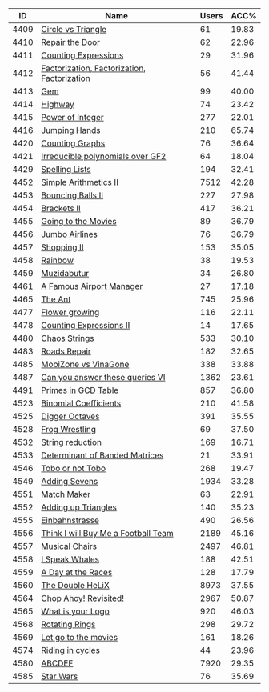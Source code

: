 | ID | Name | Users | ACC% |
|---|---|---|---|
| 4409 | [Circle vs Triangle](https://www.spoj.com/problems/AREA1) | 61 | 19.83 |
| 4410 | [Repair the Door](https://www.spoj.com/problems/REPAIR1) | 62 | 22.96 |
| 4411 | [Counting Expressions](https://www.spoj.com/problems/EXPR3) | 29 | 31.96 |
| 4412 | [Factorization, Factorization, Factorization](https://www.spoj.com/problems/FACTOR1) | 56 | 41.44 |
| 4413 | [Gem](https://www.spoj.com/problems/GEM) | 99 | 40.00 |
| 4414 | [Highway](https://www.spoj.com/problems/HIGHWAY1) | 74 | 23.42 |
| 4415 | [Power of Integer](https://www.spoj.com/problems/INTEGER1) | 277 | 22.01 |
| 4416 | [Jumping Hands](https://www.spoj.com/problems/JUMP1) | 210 | 65.74 |
| 4420 | [Counting Graphs](https://www.spoj.com/problems/KPGRAPHS) | 76 | 36.64 |
| 4421 | [Irreducible polynomials over GF2](https://www.spoj.com/problems/GF2) | 64 | 18.04 |
| 4429 | [Spelling Lists](https://www.spoj.com/problems/MIB) | 194 | 32.41 |
| 4452 | [Simple Arithmetics II](https://www.spoj.com/problems/ARITH2) | 7512 | 42.28 |
| 4453 | [Bouncing Balls II](https://www.spoj.com/problems/BOBALLS2) | 227 | 27.98 |
| 4454 | [Brackets II](https://www.spoj.com/problems/BRCKTS2) | 417 | 36.21 |
| 4455 | [Going to the Movies](https://www.spoj.com/problems/MOVIE) | 89 | 36.79 |
| 4456 | [Jumbo Airlines](https://www.spoj.com/problems/AIRLINES) | 76 | 36.79 |
| 4457 | [Shopping II](https://www.spoj.com/problems/SHOP2) | 153 | 35.05 |
| 4458 | [Rainbow](https://www.spoj.com/problems/RAINBOW2) | 38 | 19.53 |
| 4459 | [Muzidabutur](https://www.spoj.com/problems/MUZIDA) | 34 | 26.80 |
| 4461 | [A Famous Airport Manager](https://www.spoj.com/problems/AIRLINE2) | 27 | 17.18 |
| 4465 | [The Ant](https://www.spoj.com/problems/ANTTT) | 745 | 25.96 |
| 4477 | [Flower growing](https://www.spoj.com/problems/FLOWGROW) | 116 | 22.11 |
| 4478 | [Counting Expressions II](https://www.spoj.com/problems/EXPR4) | 14 | 17.65 |
| 4480 | [Chaos Strings](https://www.spoj.com/problems/MCHAOS) | 533 | 30.10 |
| 4483 | [Roads Repair](https://www.spoj.com/problems/MROADS) | 182 | 32.65 |
| 4485 | [MobiZone vs VinaGone](https://www.spoj.com/problems/MOBIVINA) | 338 | 33.88 |
| 4487 | [Can you answer these queries VI](https://www.spoj.com/problems/GSS6) | 1362 | 23.61 |
| 4491 | [Primes in GCD Table](https://www.spoj.com/problems/PGCD) | 857 | 36.80 |
| 4523 | [Binomial Coefficients](https://www.spoj.com/problems/UCI2009B) | 210 | 41.58 |
| 4525 | [Digger Octaves](https://www.spoj.com/problems/UCI2009D) | 391 | 35.55 |
| 4528 | [Frog Wrestling](https://www.spoj.com/problems/FROGS) | 69 | 37.50 |
| 4532 | [String reduction](https://www.spoj.com/problems/STREDUCE) | 169 | 16.71 |
| 4533 | [Determinant of Banded Matrices](https://www.spoj.com/problems/BANDMATR) | 21 | 33.91 |
| 4546 | [Tobo or not Tobo](https://www.spoj.com/problems/ANARC08A) | 268 | 19.47 |
| 4549 | [Adding Sevens](https://www.spoj.com/problems/ANARC08B) | 1934 | 33.28 |
| 4551 | [Match Maker](https://www.spoj.com/problems/ANARC08C) | 63 | 22.91 |
| 4552 | [Adding up Triangles](https://www.spoj.com/problems/ANARC08D) | 140 | 35.23 |
| 4555 | [Einbahnstrasse](https://www.spoj.com/problems/ANARC08F) | 490 | 26.56 |
| 4556 | [Think I will Buy Me a Football Team](https://www.spoj.com/problems/ANARC08G) | 2189 | 45.16 |
| 4557 | [Musical Chairs](https://www.spoj.com/problems/ANARC08H) | 2497 | 46.81 |
| 4558 | [I Speak Whales](https://www.spoj.com/problems/ANARC08I) | 188 | 42.51 |
| 4559 | [A Day at the Races](https://www.spoj.com/problems/ANARC08J) | 128 | 17.79 |
| 4560 | [The Double HeLiX](https://www.spoj.com/problems/ANARC05B) | 8973 | 37.55 |
| 4564 | [Chop Ahoy! Revisited!](https://www.spoj.com/problems/ANARC05H) | 2967 | 50.87 |
| 4565 | [What is your Logo](https://www.spoj.com/problems/ANARC05I) | 920 | 46.03 |
| 4568 | [Rotating Rings](https://www.spoj.com/problems/ANARC07C) | 298 | 29.72 |
| 4569 | [Let go to the movies](https://www.spoj.com/problems/ANARC07G) | 161 | 18.26 |
| 4574 | [Riding in cycles](https://www.spoj.com/problems/CYCLERUN) | 44 | 23.96 |
| 4580 | [ABCDEF](https://www.spoj.com/problems/ABCDEF) | 7920 | 29.35 |
| 4585 | [Star Wars](https://www.spoj.com/problems/GCJ08C) | 76 | 35.69 |
